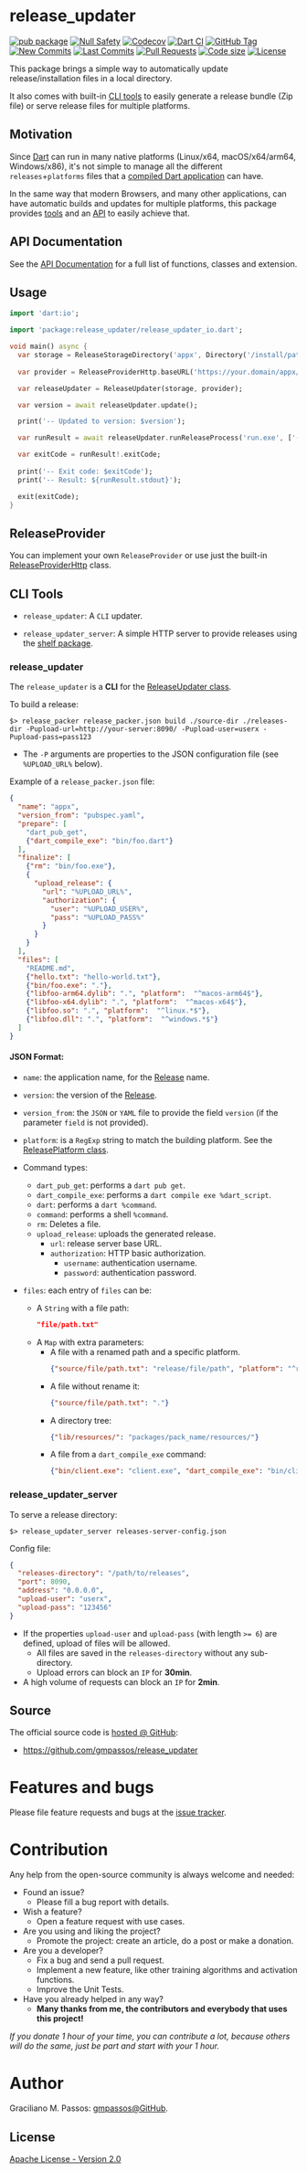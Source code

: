 # release_updater

[![pub package](https://img.shields.io/pub/v/release_updater.svg?logo=dart&logoColor=00b9fc)](https://pub.dev/packages/release_updater)
[![Null Safety](https://img.shields.io/badge/null-safety-brightgreen)](https://dart.dev/null-safety)
[![Codecov](https://img.shields.io/codecov/c/github/gmpassos/release_updater)](https://app.codecov.io/gh/gmpassos/release_updater)
[![Dart CI](https://github.com/gmpassos/release_updater/actions/workflows/dart.yml/badge.svg?branch=master)](https://github.com/gmpassos/release_updater/actions/workflows/dart.yml)
[![GitHub Tag](https://img.shields.io/github/v/tag/gmpassos/release_updater?logo=git&logoColor=white)](https://github.com/gmpassos/release_updater/releases)
[![New Commits](https://img.shields.io/github/commits-since/gmpassos/release_updater/latest?logo=git&logoColor=white)](https://github.com/gmpassos/release_updater/network)
[![Last Commits](https://img.shields.io/github/last-commit/gmpassos/release_updater?logo=git&logoColor=white)](https://github.com/gmpassos/release_updater/commits/master)
[![Pull Requests](https://img.shields.io/github/issues-pr/gmpassos/release_updater?logo=github&logoColor=white)](https://github.com/gmpassos/release_updater/pulls)
[![Code size](https://img.shields.io/github/languages/code-size/gmpassos/release_updater?logo=github&logoColor=white)](https://github.com/gmpassos/release_updater)
[![License](https://img.shields.io/github/license/gmpassos/release_updater?logo=open-source-initiative&logoColor=green)](https://github.com/gmpassos/release_updater/blob/master/LICENSE)

This package brings a simple way to automatically update release/installation files in a local directory.

It also comes with built-in [CLI tools](#cli-tools) to easily generate a release bundle (Zip file) or
serve release files for multiple platforms.

## Motivation

Since [Dart][dart_overview_platforms] can run in many native platforms (Linux/x64, macOS/x64/arm64, Windows/x86),
it's not simple to manage all the different `releases`+`platforms` files that a
[compiled Dart application][dart_compile] can have.

In the same way that modern Browsers, and many other applications,
can have automatic builds and updates for multiple platforms, this package
provides [tools](#cli-tools) and an [API][api_doc] to easily achieve that.

[dart_overview_platforms]: https://dart.dev/overview#platform
[dart_compile]: https://dart.dev/tools/dart-compile

## API Documentation

See the [API Documentation][api_doc] for a full list of functions, classes and extension.

[api_doc]: https://pub.dev/documentation/release_updater/latest/

## Usage

```dart
import 'dart:io';

import 'package:release_updater/release_updater_io.dart';

void main() async {
  var storage = ReleaseStorageDirectory('appx', Directory('/install/path'));
  
  var provider = ReleaseProviderHttp.baseURL('https://your.domain/appx/releases');

  var releaseUpdater = ReleaseUpdater(storage, provider);

  var version = await releaseUpdater.update();

  print('-- Updated to version: $version');

  var runResult = await releaseUpdater.runReleaseProcess('run.exe', ['-a']);

  var exitCode = runResult!.exitCode;
  
  print('-- Exit code: $exitCode');
  print('-- Result: ${runResult.stdout}');

  exit(exitCode);
}
```

## ReleaseProvider

You can implement your own `ReleaseProvider` or use just the built-in [ReleaseProviderHttp][ReleaseProviderHttp_class] class.

[ReleaseProviderHttp_class]: https://pub.dev/documentation/release_updater/latest/release_updater.io/ReleaseProviderHttp-class.html

## CLI Tools

- `release_updater`: A `CLI` updater. 

- `release_updater_server`: A simple HTTP server to provide releases using the [shelf package][shelf].

[shelf]: https://pub.dev/packages/shelf

### release_updater

The `release_updater` is a **CLI** for the [ReleaseUpdater class][ReleaseUpdater_class].

To build a release:

```shell
$> release_packer release_packer.json build ./source-dir ./releases-dir -Pupload-url=http://your-server:8090/ -Pupload-user=userx -Pupload-pass=pass123
```

- The `-P` arguments are properties to the JSON configuration file (see `%UPLOAD_URL%` below).

Example of a `release_packer.json` file:

```json
{
  "name": "appx",
  "version_from": "pubspec.yaml",
  "prepare": [
    "dart_pub_get",
    {"dart_compile_exe": "bin/foo.dart"}
  ],
  "finalize": [
    {"rm": "bin/foo.exe"},
    {
      "upload_release": {
        "url": "%UPLOAD_URL%",
        "authorization": {
          "user": "%UPLOAD_USER%",
          "pass": "%UPLOAD_PASS%"
        }
      }
    }
  ],
  "files": [
    "README.md",
    {"hello.txt": "hello-world.txt"},
    {"bin/foo.exe": "."},
    {"libfoo-arm64.dylib": ".", "platform":  "^macos-arm64$"},
    {"libfoo-x64.dylib": ".", "platform":  "^macos-x64$"},
    {"libfoo.so": ".", "platform":  "^linux.*$"},
    {"libfoo.dll": ".", "platform":  "^windows.*$"}
  ]
}
```

#### JSON Format:

- `name`: the application name, for the [Release][Release_class] name.

- `version`: the version of the [Release][Release_class].

- `version_from`: the `JSON` or `YAML` file to provide the field `version` (if the parameter `field` is not provided).

- `platform`: is a `RegExp` string to match the building platform. See the [ReleasePlatform class][ReleasePlatform_class].

- Command types:
  - `dart_pub_get`: performs a `dart pub get`.
  - `dart_compile_exe`: performs a `dart compile exe %dart_script`.
  - `dart`: performs a `dart %command`.
  - `command`: performs a shell `%command`.
  - `rm`: Deletes a file.
  - `upload_release`: uploads the generated release.
    - `url`: release server base URL.
    - `authorization`: HTTP basic authorization.
      - `username`: authentication username.
      - `password`: authentication password.

- `files`: each entry of `files` can be:
  - A `String` with a file path:
    ```JSON
    "file/path.txt"
    ```
  - A `Map` with extra parameters:
    - A file with a renamed path and a specific platform.
      ```JSON
      {"source/file/path.txt": "release/file/path", "platform": "^regexp"}
      ```
    - A file without rename it:
      ```JSON
      {"source/file/path.txt": "."}
      ```
    - A directory tree:
      ```JSON
      {"lib/resources/": "packages/pack_name/resources/"}
      ```
    - A file from a `dart_compile_exe` command:
      ```JSON
      {"bin/client.exe": "client.exe", "dart_compile_exe": "bin/client.dart"}
      ```

[Release_class]: https://pub.dev/documentation/release_updater/latest/release_updater.io/Release-class.html  
[ReleasePlatform_class]: https://pub.dev/documentation/release_updater/latest/release_updater.io/ReleasePlatform-class.html
[ReleaseUpdater_class]: https://pub.dev/documentation/release_updater/latest/release_updater.io/ReleaseUpdater-class.html

### release_updater_server

To serve a release directory:
```shell
$> release_updater_server releases-server-config.json
```

Config file:
```JSON
{
  "releases-directory": "/path/to/releases",
  "port": 8090,
  "address": "0.0.0.0",
  "upload-user": "userx",
  "upload-pass": "123456"
}
```

- If the properties `upload-user` and `upload-pass` (with length `>= 6`) are defined,
  upload of files will be allowed.
  - All files are saved in the `releases-directory` without
    any sub-directory.
  - Upload errors can block an `IP` for **30min**.
- A high volume of requests can block an `IP` for **2min**. 

## Source

The official source code is [hosted @ GitHub][github_release_updater]:

- https://github.com/gmpassos/release_updater

[github_release_updater]: https://github.com/gmpassos/release_updater

# Features and bugs

Please file feature requests and bugs at the [issue tracker][tracker].

# Contribution

Any help from the open-source community is always welcome and needed:
- Found an issue?
    - Please fill a bug report with details.
- Wish a feature?
    - Open a feature request with use cases.
- Are you using and liking the project?
    - Promote the project: create an article, do a post or make a donation.
- Are you a developer?
    - Fix a bug and send a pull request.
    - Implement a new feature, like other training algorithms and activation functions.
    - Improve the Unit Tests.
- Have you already helped in any way?
    - **Many thanks from me, the contributors and everybody that uses this project!**

*If you donate 1 hour of your time, you can contribute a lot,
because others will do the same, just be part and start with your 1 hour.*

[tracker]: https://github.com/gmpassos/release_updater/issues

# Author

Graciliano M. Passos: [gmpassos@GitHub][github].

[github]: https://github.com/gmpassos

## License

[Apache License - Version 2.0][apache_license]

[apache_license]: https://www.apache.org/licenses/LICENSE-2.0.txt
